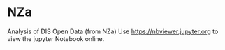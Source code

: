 # NZa
Analysis of DIS Open Data (from NZa)
Use https://nbviewer.jupyter.org to view the jupyter Notebook online.
